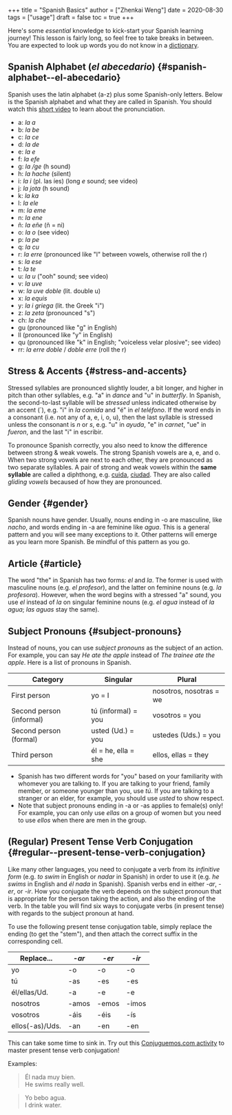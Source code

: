 +++
title = "Spanish Basics"
author = ["Zhenkai Weng"]
date = 2020-08-30
tags = ["usage"]
draft = false
toc = true
+++

<div class="OPTIONS">
  <div></div>



</div>

Here's some _essential_ knowledge to kick-start your Spanish learning journey! This lesson is fairly long, so feel free to take breaks in between. You are expected to look up words you do not know in a [dictionary](https://www.spanishdict.com/).  


## Spanish Alphabet (_el abecedario_) {#spanish-alphabet--el-abecedario}

Spanish uses the latin alphabet (a-z) plus some Spanish-only letters. Below is the Spanish alphabet and what they are called in Spanish. You should watch this [short video](https://www.youtube.com/watch?v=Vudw7GtB034) to learn about the pronunciation.  

-   a: _la a_
-   b: _la be_
-   c: _la ce_
-   d: _la de_
-   e: _la e_
-   f: _la efe_
-   g: _la /ge_ (h sound)
-   h: _la hache_ (silent)
-   i: _la i_ (pl. las íes) (long _e_ sound; see video)
-   j: _la jota_ (h sound)
-   k: _la ka_
-   l: _la ele_
-   m: _la eme_
-   n: _la ene_
-   ñ: _la eñe_ (ñ = ni)
-   o: _la o_ (see video)
-   p: _la pe_
-   q: _la cu_
-   r: _la erre_ (pronounced like "l" between vowels, otherwise roll the r)
-   s: _la ese_
-   t: _la te_
-   u: _la u_ ("ooh" sound; see video)
-   v: _la uve_
-   w: _la uve doble_ (lit. double u)
-   x: _la equis_
-   y: _la i griega_ (lit. the Greek "i")
-   z: _la zeta_ (pronounced "s")
-   ch: _la che_
-   gu (pronounced like "g" in English)
-   ll (pronounced like "y" in English)
-   qu (pronounced like "k" in English; "voiceless velar plosive"; see video)
-   rr: _la erre doble_ / _doble erre_ (roll the r)


## Stress & Accents {#stress-and-accents}

Stressed syllables are pronounced slightly louder, a bit longer, and higher in pitch than other syllables, e.g. "a" in _dance_ and "u" in _butterfly_. In Spanish, the second-to-last syllable will be _stressed_ unless indicated otherwise by an accent (´), e.g. "i" in _la comida_ and "é" in _el teléfono_. If the word ends in a consonant (i.e. not any of a, e, i, o, u), then the last syllable is stressed unless the consonant is _n_ or _s_, e.g. "u" in _ayuda_, "e" in _carnet_, "ue" in _fueron_, and the last "i" in escribir.  

To pronounce Spanish correctly, you also need to know the difference between strong & weak vowels. The strong Spanish vowels are a, e, and o. When two strong vowels are next to each other, they are pronounced as two separate syllables. A pair of strong and weak vowels within the **same syllable** are called a diphthong, e.g. [cuida](https://www.spanishdict.com/translate/cuida), [ciudad](https://www.spanishdict.com/translate/ciudad). They are also called _gliding vowels_ becaused of how they are pronounced.  


## Gender {#gender}

Spanish nouns have gender. Usually, nouns ending in -o are masculine, like _nacho_, and words ending in -a are feminine like _agua_. This is a general pattern and you will see many exceptions to it. Other patterns will emerge as you learn more Spanish. Be mindful of this pattern as you go.  


## Article {#article}

The word "the" in Spanish has two forms: _el_ and _la_. The former is used with masculine nouns (e.g. _el profesor_), and the latter on feminine nouns (e.g. _la profesora_). However, when the word begins with a stressed "a" sound, you use _el_ instead of _la_ on singular feminine nouns (e.g. _el agua_ instead of _la agua_; _las aguas_ stay the same).  


## Subject Pronouns {#subject-pronouns}

Instead of nouns, you can use _subject pronouns_ as the subject of an action. For example, you can say _He ate the apple_ instead of _The trainee ate the apple_. Here is a list of pronouns in Spanish.  

| Category                 | Singular            | Plural                  |
|--------------------------|---------------------|-------------------------|
| First person             | yo = I              | nosotros, nosotras = we |
| Second person (informal) | tú (informal) = you | vosotros = you          |
| Second person (formal)   | usted (Ud.) = you   | ustedes (Uds.) = you    |
| Third person             | él = he, ella = she | ellos, ellas = they     |

-   Spanish has two different words for "you" based on your familiarity with whomever you are talking to. If you are talking to your friend, family member, or someone younger than you, use _tú_. If you are talking to a stranger or an elder, for example, you should use _usted_ to show respect.
-   Note that subject pronouns ending in -a or -as applies to female(s) only! For example, you can only use _ellas_ on a group of women but you need to use _ellos_ when there are men in the group.


## (Regular) Present Tense Verb Conjugation {#regular--present-tense-verb-conjugation}

Like many other languages, you need to conjugate a verb from its _infinitive form_ (e.g. _to swim_ in English or _nadar_ in Spanish) in order to use it (e.g. _he swims_ in English and _él nada_ in Spanish). Spanish verbs end in either _-ar_, _-er_, or _-ir_. How you conjugate the verb depends on the subject pronoun that is appropriate for the person taking the action, and also the ending of the verb. In the table you will find six ways to conjugate verbs (in present tense) with regards to the subject pronoun at hand.  

To use the following present tense conjugation table, simply replace the ending (to get the "stem"), and then attach the correct suffix in the corresponding cell.  

| Replace...      | _-ar_ | _-er_ | _-ir_ |
|-----------------|-------|-------|-------|
| yo              | -o    | -o    | -o    |
| tú              | -as   | -es   | -es   |
| él/ellas/Ud.    | -a    | -e    | -e    |
| nosotros        | -amos | -emos | -imos |
| vosotros        | -áis  | -éis  | -ís   |
| ellos(-as)/Uds. | -an   | -en   | -en   |

This can take some time to sink in. Try out this [Conjuguemos.com activity](https://conjuguemos.com/verb/133) to master present tense verb conjugation!  

Examples:  

> Él nada muy bien.  
> He swims really well.  

<!--quoteend-->

> Yo bebo agua.  
> I drink water.

